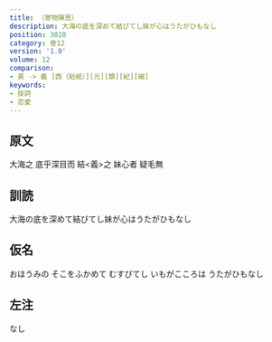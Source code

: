 ```yaml
---
title: （寄物陳思）
description: 大海の底を深めて結びてし妹が心はうたがひもなし
position: 3028
category: 巻12
version: '1.0'
volume: 12
comparison:
- 美 -> 義 [西（貼紙）][元][類][紀][細]
keywords:
- 掛詞
- 恋愛
---
```


## 原文

大海之 底乎深目而 結<義>之 妹心者 疑毛無

## 訓読

大海の底を深めて結びてし妹が心はうたがひもなし

## 仮名

おほうみの そこをふかめて むすびてし いもがこころは うたがひもなし

## 左注

なし
